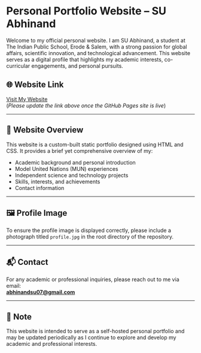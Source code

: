 # Personal Portfolio Website – SU Abhinand

Welcome to my official personal website. I am SU Abhinand, a student at The Indian Public School, Erode & Salem, with a strong passion for global affairs, scientific innovation, and technological advancement. This website serves as a digital profile that highlights my academic interests, co-curricular engagements, and personal pursuits.

## 🌐 Website Link

[Visit My Website](https://yourusername.github.io/abhinand-portfolio/)  
(*Please update the link above once the GitHub Pages site is live*)

---

## 📄 Website Overview

This website is a custom-built static portfolio designed using HTML and CSS. It provides a brief yet comprehensive overview of my:

- Academic background and personal introduction  
- Model United Nations (MUN) experiences  
- Independent science and technology projects  
- Skills, interests, and achievements  
- Contact information

---

## 🖼 Profile Image

To ensure the profile image is displayed correctly, please include a photograph titled `profile.jpg` in the root directory of the repository.

---

## 📬 Contact

For any academic or professional inquiries, please reach out to me via email:  
**abhinandsu07@gmail.com**

---

## 📌 Note

This website is intended to serve as a self-hosted personal portfolio and may be updated periodically as I continue to explore and develop my academic and professional interests.

